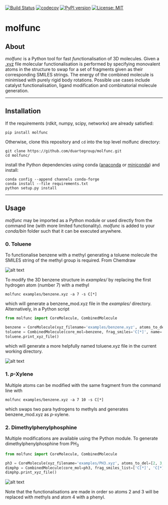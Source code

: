 [![Build Status](https://travis-ci.org/duartegroup/molfunc.svg?branch=master)](https://travis-ci.org/duartegroup/molfunc) [![codecov](https://codecov.io/gh/duartegroup/molfunc/branch/master/graph/badge.svg)](https://codecov.io/gh/duartegroup/molfunc) [![PyPI version](https://badge.fury.io/py/molfunc.svg)](https://badge.fury.io/py/molfunc) [![License: MIT](https://img.shields.io/badge/License-MIT-blue.svg)](https://opensource.org/licenses/MIT)

# molfunc

## About
_molfunc_ is a Python tool for fast *func*tionalisation of 3D molecules. Given a
[.xyz](https://en.wikipedia.org/wiki/XYZ_file_format) file molecular functionalisation is performed
by specifying monovalent atoms in the structure to swap for a set of fragments given as their
corresponding SMILES strings. The energy of the combined molecule is minimised with purely rigid body rotations. 
Possible use cases include catalyst functionalisation, ligand modification and combinatorial molecule generation.

***
## Installation

If the requirements (rdkit, numpy, scipy, networkx) are already satisfied:
```
pip install molfunc
```

Otherwise, clone this repository and `cd` into the top level molfunc directory:
```
git clone https://github.com/duartegroup/molfunc.git
cd molfunc/
```
install the Python dependencies using conda  ([anaconda](https://www.anaconda.com/distribution/) or 
[miniconda](https://docs.conda.io/en/latest/miniconda.html)) 
and install:

```
conda config --append channels conda-forge
conda install --file requirements.txt
python setup.py install
```

***
## Usage
_molfunc_ may be imported as a Python module or used directly from the command line (with more limited
functionality). _molfunc_ is added to your _conda/bin_ folder such that it can be executed anywhere.
 
### 0. Toluene 
To functionalise benzene with a methyl generating a toluene molecule the SMILES string of the methyl group 
is required. From Chemdraw
 
![alt text](molfunc/common/smiles_example.png)

To modify the 3D benzene structure in _examples/_ by replacing the first hydrogen atom (number 7) with a methyl
```
molfunc examples/benzene.xyz -a 7 -s C[*]
```
which will generate a benzene_mod.xyz file in the _examples/_ directory. Alternatively, in a Python script

```python
from molfunc import CoreMolecule, CombinedMolecule

benzene = CoreMolecule(xyz_filename='examples/benzene.xyz', atoms_to_del=[7])
toluene = CombinedMolecule(core_mol=benzene, frag_smiles='C[*]', name='toluene')
toluene.print_xyz_file()
```
which will generate a more helpfully named toluene.xyz file in the current working directory.

![alt text](molfunc/common/benzene_func.png)

### 1. _p_-Xylene
Multiple atoms can be modified with the same fragment from the command line with 
```
molfunc examples/benzene.xyz -a 7 10 -s C[*]
```
which swaps two para hydrogens to methyls and generates benzene_mod.xyz as _p_-xylene.


### 2. Dimethylphenylphosphine

Multiple modifications are available using the Python module. To generate dimethylphenylphosphine
from PH<sub>3</sub> 

```python
from molfunc import CoreMolecule, CombinedMolecule

ph3 = CoreMolecule(xyz_filename='examples/PH3.xyz', atoms_to_del=[2, 3, 4])
dimphp = CombinedMolecule(core_mol=ph3, frag_smiles_list=['C[*]', 'C[*]', '[*]C1=CC=CC=C1'], name='dimphp')
dimphp.print_xyz_file()
```

![alt text](molfunc/common/ph3_func.png)

Note that the functionalisations are made in order so atoms 2 and 3 will be replaced with methyls 
and atom 4 with a phenyl.
